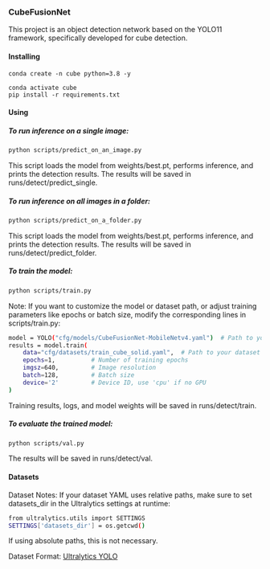 ### CubeFusionNet

This project is an object detection network based on the YOLO11 framework, specifically developed for cube detection.

#### Installing
```
conda create -n cube python=3.8 -y

conda activate cube
pip install -r requirements.txt
```

#### Using
##### To run inference on a single image:
```bash
python scripts/predict_on_an_image.py
```
This script loads the model from weights/best.pt, performs inference, and prints the detection results. The results will be saved in runs/detect/predict_single.


##### To run inference on all images in a folder:
```bash
python scripts/predict_on_a_folder.py
```
This script loads the model from weights/best.pt, performs inference, and prints the detection results. The results will be saved in runs/detect/predict_folder.

##### To train the model:
```bash
python scripts/train.py
```

Note: If you want to customize the model or dataset path, or adjust training parameters like epochs or batch size, modify the corresponding lines in scripts/train.py:
```bash
model = YOLO("cfg/models/CubeFusionNet-MobileNetv4.yaml")  # Path to your model config
results = model.train(
    data="cfg/datasets/train_cube_solid.yaml",  # Path to your dataset config
    epochs=1,          # Number of training epochs
    imgsz=640,         # Image resolution
    batch=128,         # Batch size
    device='2'         # Device ID, use 'cpu' if no GPU
)
```
Training results, logs, and model weights will be saved in runs/detect/train.


##### To evaluate the trained model:
```bash
python scripts/val.py
```
The results will be saved in runs/detect/val.

#### Datasets
Dataset Notes: If your dataset YAML uses relative paths, make sure to set datasets_dir in the Ultralytics settings at runtime:
```bash
from ultralytics.utils import SETTINGS
SETTINGS['datasets_dir'] = os.getcwd()
```
If using absolute paths, this is not necessary.


Dataset Format:
[Ultralytics YOLO](https://docs.ultralytics.com/zh/datasets/detect/)